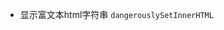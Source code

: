 - 显示富文本html字符串 `dangerouslySetInnerHTML`

<div className="content" dangerouslySetInnerHTML={{ __html: this.state.html}}/>